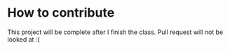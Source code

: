 # How to contribute

This project will be complete after I finish the class. Pull request will not be looked at :(
